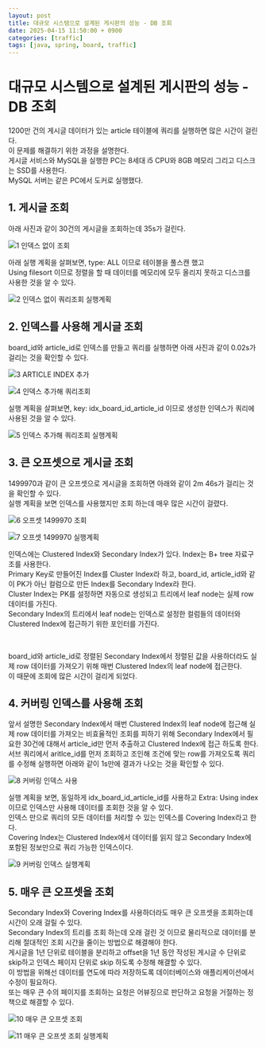```yaml
---
layout: post
title: 대규모 시스템으로 설계된 게시판의 성능 - DB 조회
date: 2025-04-15 11:50:00 + 0900
categories: [traffic]
tags: [java, spring, board, traffic]
---
```


<!-- ### 강의 : [스프링부트로 대규모 시스템 설계 - 게시판](https://www.inflearn.com/course/%EC%8A%A4%ED%94%84%EB%A7%81%EB%B6%80%ED%8A%B8%EB%A1%9C-%EB%8C%80%EA%B7%9C%EB%AA%A8-%EC%8B%9C%EC%8A%A4%ED%85%9C%EC%84%A4%EA%B3%84-%EA%B2%8C%EC%8B%9C%ED%8C%90/dashboard) -->

# 대규모 시스템으로 설계된 게시판의 성능 - DB 조회

1200만 건의 게시글 데이터가 있는 article 테이블에 쿼리를 실행하면 많은 시간이 걸린다.    
이 문제를 해결하기 위한 과정을 설명한다.    
게시글 서비스와 MySQL을 실행한 PC는 8세대 i5 CPU와 8GB 메모리 그리고 디스크는 SSD를 사용한다.    
MySQL 서버는 같은 PC에서 도커로 실행했다.   

## 1. 게시글 조회

아래 사진과 같이 30건의 게시글을 조회하는데 35s가 걸린다.

![1 인덱스 없이 조회](https://i.imgur.com/oHudGdq.jpeg)

아래 실행 계획을 살펴보면, type: ALL 이므로 테이블을 풀스캔 했고    
Using filesort 이므로 정렬을 할 때 데이터를 메모리에 모두 올리지 못하고 디스크를 사용한 것을 알 수 있다.

![2 인덱스 없이 쿼리조회 실행계획](https://i.imgur.com/4xTDcDk.jpeg)

## 2. 인덱스를 사용해 게시글 조회

board_id와 article_id로 인덱스를 만들고 쿼리를 실행하면 아래 사진과 같이 0.02s가 걸리는 것을 확인할 수 있다.   

![3 ARTICLE INDEX 추가](https://i.imgur.com/QS9oloR.jpeg)

![4 인덱스 추가해 쿼리조회](https://i.imgur.com/tnb0BiD.jpeg)

실행 계획을 살펴보면, key: idx_board_id_article_id 이므로 생성한 인덱스가 쿼리에 사용된 것을 알 수 있다.   

![5 인덱스 추가해 쿼리조회 실행계획](https://i.imgur.com/B4cZpGa.jpeg)

## 3. 큰 오프셋으로 게시글 조회

1499970과 같이 큰 오프셋으로 게시글을 조회하면 아래와 같이 2m 46s가 걸리는 것을 확인할 수 있다.   
실행 계획을 보면 인덱스를 사용했지만 조회 하는데 매우 많은 시간이 걸렸다.   

![6 오프셋 1499970 조회](https://i.imgur.com/3GRD5d6.jpeg)

![7 오프셋 1499970 실행계획](https://i.imgur.com/WgSOFXF.jpeg)

인덱스에는 Clustered Index와 Secondary Index가 있다. Index는 B+ tree 자료구조를 사용한다.    
Primary Key로 만들어진 Index를 Cluster Index라 하고, board_id, article_id와 같이 PK가 아닌 컬럼으로 만든 Index를 Secondary Index라 한다.   
Cluster Index는 PK를 설정하면 자동으로 생성되고 트리에서 leaf node는 실제 row 데이터를 가진다.   
Secondary Index의 트리에서 leaf node는 인덱스로 설정한 컬럼들의 데이터와 Clustered Index에 접근하기 위한 포인터를 가진다.   

<br/>

board_id와 article_id로 정렬된 Secondary Index에서 정렬된 값을 사용하더라도 실제 row 데이터를 가져오기 위해 매번 Clustered Index의 leaf node에 접근한다.    
이 때문에 조회에 많은 시간이 걸리게 되었다.   

## 4. 커버링 인덱스를 사용해 조회

앞서 설명한 Secondary Index에서 매번 Clustered Index의 leaf node에 접근해 실제 row 데이터를 가져오는 비효율적인 조회를 피하기 위해 Secondary Index에서 필요한 30건에 대해서 article_id만 먼저 추출하고 Clustered Index에 접근 하도록 한다.   
서브 쿼리에서 aritlce_id를 먼저 조회하고 조인해 조건에 맞는 row를 가져오도록 쿼리를 수정해 실행하면 아래와 같이 1s만에 결과가 나오는 것을 확인할 수 있다.   

![8 커버링 인덱스 사용](https://i.imgur.com/VNVSF0d.jpeg)

실행 계획을 보면, 동일하게 idx_board_id_article_id를 사용하고 Extra: Using index 이므로 인덱스만 사용해 데이터를 조회한 것을 알 수 있다.   
인덱스 만으로 쿼리의 모든 데이터를 처리할 수 있는 인덱스를 Covering Index라고 한다.    
Covering Index는 Clustered Index에서 데이터를 읽지 않고 Secondary Index에 포함된 정보만으로 쿼리 가능한 인덱스이다.   

![9 커버링 인덱스 실행계획](https://i.imgur.com/Ij9Zozf.jpeg)

## 5. 매우 큰 오프셋을 조회

Secondary Index와 Covering Index를 사용하더라도 매우 큰 오프셋을 조회하는데 시간이 오래 걸릴 수 있다.    
Secondary Index의 트리를 조회 하는데 오래 걸린 것 이므로 물리적으로 데이터를 분리해 절대적인 조회 시간을 줄이는 방법으로 해결해야 한다.    
게시글을 1년 단위로 테이블을 분리하고 offset을 1년 동안 작성된 게시글 수 단위로 skip하고 인덱스 페이지 단위로 skip 하도록 수정해 해결할 수 있다.   
이 방법을 위해선 데이터를 연도에 따라 저장하도록 데이터베이스와 애플리케이션에서 수정이 필요하다.   
또는 매우 큰 수의 페이지를 조회하는 요청은 어뷰징으로 판단하고 요청을 거절하는 정책으로 해결할 수 있다.   

![10 매우 큰 오프셋 조회](https://i.imgur.com/rtFsVXq.jpeg)

![11 매우 큰 오프셋 조회 실행계획](https://i.imgur.com/rSDftjg.jpeg)